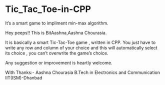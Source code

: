 # Tic_Tac_Toe-in-CPP
It’s a smart game to impliment min-max algorithm.

Hey peeps!! This is BitAashna,Aashna Chourasia.

It is basically a smart Tic-Tac-Toe game , written in CPP. You just have to write any row and column of your choice and this will automatically select its choice , you can’t overwrite the game’s choice.

Any suggestion or improvement is heartly welcome.

With Thanks:- Aashna Chourasia B.Tech in Electronics and Communication IIT(ISM)-Dhanbad
